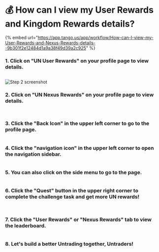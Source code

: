 # 💰 How can I view my User Rewards and Kingdom Rewards details?

{% embed url="https://app.tango.us/app/workflow/How-can-I-view-my-User-Rewards-and-Nexus-Rewards-details--9b301f2e12484d1a9a38f49d39a2c925" %}

### 1. Click on "UN User Rewards" on your profile page to view details.

<figure><img src="https://images.tango.us/workflows/9b301f2e-1248-4d1a-9a38-f49d39a2c925/steps/b0c1f83d-e77b-4b24-a543-b91966eab5fd/e5b57121-a309-4b9d-9e91-653229e2080c.png?mark-x=522&#x26;mark-y=174&#x26;m64=aHR0cHM6Ly9pbWFnZXMudGFuZ28udXMvc3RhdGljL2JsYW5rLnBuZz9tYXNrPWNvcm5lcnMmYm9yZGVyPTQlMkNGRjc0NDImdz0xMDg4Jmg9MTI2JmZpdD1jcm9wJmNvcm5lci1yYWRpdXM9MTA%3D" alt=""><figcaption></figcaption></figure>

![Step 2 screenshot](https://images.tango.us/workflows/9b301f2e-1248-4d1a-9a38-f49d39a2c925/steps/a8b1a235-7d6f-4487-b831-6c0d432b5a8b/34b8df0b-8e19-476f-a720-a3ff2b1f2b46.png?crop=focalpoint\&fit=crop\&fp-x=0.5000\&fp-y=0.5000\&w=1200\&border=2%2CF4F2F7\&border-radius=8%2C8%2C8%2C8\&border-radius-inner=8%2C8%2C8%2C8\&blend-align=bottom\&blend-mode=normal\&blend-x=0\&blend-w=1200\&blend64=aHR0cHM6Ly9pbWFnZXMudGFuZ28udXMvc3RhdGljL21hZGUtd2l0aC10YW5nby13YXRlcm1hcmstdjIucG5n)

### 2. Click on "UN Nexus Rewards" on your profile page to view details.

<figure><img src="https://images.tango.us/workflows/9b301f2e-1248-4d1a-9a38-f49d39a2c925/steps/81e29eb4-5934-4c60-b798-3b8bdb45ac7a/b108c076-f7f1-4784-8c1c-8531a4715dfb.png?mark-x=522&#x26;mark-y=278&#x26;m64=aHR0cHM6Ly9pbWFnZXMudGFuZ28udXMvc3RhdGljL2JsYW5rLnBuZz9tYXNrPWNvcm5lcnMmYm9yZGVyPTQlMkNGRjc0NDImdz05MzYmaD0xMjYmZml0PWNyb3AmY29ybmVyLXJhZGl1cz0xMA%3D%3D" alt=""><figcaption></figcaption></figure>

<figure><img src="https://images.tango.us/workflows/9b301f2e-1248-4d1a-9a38-f49d39a2c925/steps/bf82effb-e55f-486a-95ed-67a582d8d221/9cf380f2-7740-4130-a90b-ad874e80718e.png" alt=""><figcaption></figcaption></figure>

### 3. Click the "Back Icon" in the upper left corner to go to the profile page.

<figure><img src="https://images.tango.us/workflows/9b301f2e-1248-4d1a-9a38-f49d39a2c925/steps/47448b78-17c3-4470-898a-027b38719f07/52cc15ae-8a65-4620-81f6-2e1654c2ceef.png?mark-x=4&#x26;mark-y=120&#x26;m64=aHR0cHM6Ly9pbWFnZXMudGFuZ28udXMvc3RhdGljL2JsYW5rLnBuZz9tYXNrPWNvcm5lcnMmYm9yZGVyPTQlMkNGRjc0NDImdz03MiZoPTcyJmZpdD1jcm9wJmNvcm5lci1yYWRpdXM9MTA%3D" alt=""><figcaption></figcaption></figure>

### 4. Click the "navigation icon" in the upper left corner to open the navigation sidebar.

<figure><img src="https://images.tango.us/workflows/9b301f2e-1248-4d1a-9a38-f49d39a2c925/steps/667fad81-a1f0-4f27-a510-5f73f5265db9/eeda6092-7221-4779-9d19-2378329238a2.png?mark-x=64&#x26;mark-y=38&#x26;m64=aHR0cHM6Ly9pbWFnZXMudGFuZ28udXMvc3RhdGljL2JsYW5rLnBuZz9tYXNrPWNvcm5lcnMmYm9yZGVyPTQlMkNGRjc0NDImdz01MiZoPTUyJmZpdD1jcm9wJmNvcm5lci1yYWRpdXM9MTA%3D" alt=""><figcaption></figcaption></figure>

### 5. You can also click on the side menu to go to the page.

<figure><img src="https://images.tango.us/workflows/9b301f2e-1248-4d1a-9a38-f49d39a2c925/steps/118f7ed2-e860-4226-b676-2037598b6716/dc696b3e-a54e-401d-8715-2eeec643d8fd.png" alt=""><figcaption></figcaption></figure>

### 6. Click the "Quest" button in the upper right corner to complete the challenge task and get more UN rewards!

<figure><img src="https://images.tango.us/workflows/9b301f2e-1248-4d1a-9a38-f49d39a2c925/steps/d2fbb619-7d41-48f9-8d88-2b3b27484d79/da6353a0-0d2f-4253-94fd-8c6a992f2a9d.png?mark-x=1882&#x26;mark-y=176&#x26;m64=aHR0cHM6Ly9pbWFnZXMudGFuZ28udXMvc3RhdGljL2JsYW5rLnBuZz9tYXNrPWNvcm5lcnMmYm9yZGVyPTQlMkNGRjc0NDImdz0xNzYmaD05NiZmaXQ9Y3JvcCZjb3JuZXItcmFkaXVzPTEw" alt=""><figcaption></figcaption></figure>

<figure><img src="https://images.tango.us/workflows/9b301f2e-1248-4d1a-9a38-f49d39a2c925/steps/3a264720-2b11-4781-9a47-8c8d71157b4b/d5cb0560-1dfc-4c5f-936b-82d8a108a6a3.png?mark-x=372&#x26;mark-y=5&#x26;m64=aHR0cHM6Ly9pbWFnZXMudGFuZ28udXMvc3RhdGljL2JsYW5rLnBuZz9tYXNrPWNvcm5lcnMmYm9yZGVyPTQlMkNGRjc0NDImdz0yNDc3Jmg9MTMwMiZmaXQ9Y3JvcCZjb3JuZXItcmFkaXVzPTEw" alt=""><figcaption></figcaption></figure>

### 7. Click the "User Rewards" or "Nexus Rewards" tab to view the leaderboard.

<figure><img src="https://images.tango.us/workflows/9b301f2e-1248-4d1a-9a38-f49d39a2c925/steps/17bc08ec-3a30-4b4c-8d00-221887e9bf08/b78d06cc-0ce2-41b1-820e-2e62796aab90.png?mark-x=709&#x26;mark-y=80&#x26;m64=aHR0cHM6Ly9pbWFnZXMudGFuZ28udXMvc3RhdGljL2JsYW5rLnBuZz9tYXNrPWNvcm5lcnMmYm9yZGVyPTQlMkNGRjc0NDImdz0yMTEmaD03NyZmaXQ9Y3JvcCZjb3JuZXItcmFkaXVzPTEw" alt=""><figcaption></figcaption></figure>

### 8. Let's build a better Untrading together, Untraders!

<figure><img src="https://images.tango.us/workflows/9b301f2e-1248-4d1a-9a38-f49d39a2c925/steps/dfdb8dd3-78eb-4f47-bd99-e512f85475b3/90619865-3a8e-453d-aea5-6575201c9698.png?mark-x=389&#x26;mark-y=13&#x26;m64=aHR0cHM6Ly9pbWFnZXMudGFuZ28udXMvc3RhdGljL2JsYW5rLnBuZz9tYXNrPWNvcm5lcnMmYm9yZGVyPTQlMkNGRjc0NDImdz0yNDQzJmg9MTI5OCZmaXQ9Y3JvcCZjb3JuZXItcmFkaXVzPTEw" alt=""><figcaption></figcaption></figure>
